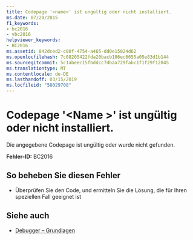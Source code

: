 ```yaml
---
title: Codepage '<name>' ist ungültig oder nicht installiert.
ms.date: 07/20/2015
f1_keywords:
- bc2016
- vbc2016
helpviewer_keywords:
- BC2016
ms.assetid: 842dced2-c80f-4754-a465-dd0e15024d62
ms.openlocfilehash: 7c08205422fda20bacb106ec6655a05e83d1b144
ms.sourcegitcommit: 5c1abeec15fbddcc7dbaa729fabc1f1f29f12045
ms.translationtype: MT
ms.contentlocale: de-DE
ms.lasthandoff: 03/15/2019
ms.locfileid: "58029708"
---
```

# <a name="codepage-name-is-invalid-or-not-installed"></a>Codepage '\<Name >' ist ungültig oder nicht installiert.
Die angegebene Codepage ist ungültig oder wurde nicht gefunden.  
  
 **Fehler-ID:** BC2016  
  
## <a name="to-correct-this-error"></a>So beheben Sie diesen Fehler  
  
-   Überprüfen Sie den Code, und ermitteln Sie die Lösung, die für Ihren speziellen Fall geeignet ist  
  
## <a name="see-also"></a>Siehe auch

- [Debugger – Grundlagen](/visualstudio/debugger/debugger-basics)
